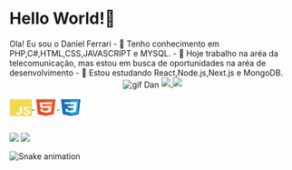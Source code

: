 
<h1>Hello World!👋</h1>
Ola! Eu sou o Daniel Ferrari
- 🤯 Tenho conhecimento em PHP,C#,HTML,CSS,JAVASCRIPT e MYSQL. 
- 🔭 Hoje trabalho na aréa da telecomunicação, mas estou em busca de oportunidades na aréa de desenvolvimento 
- 🌱 Estou estudando React,Node.js,Next.js e MongoDB. 
<div align="center">
  
<img src='https://user-images.githubusercontent.com/96835251/160872842-cc940ada-acde-4e13-83d1-e059b83e3c28.gif' height="100" width="100" alt="gif Dan" align="center" margin='20 20'>
  
  <a href="https://github.com/DanFerrari">
  <img height="180em" src="https://github-readme-stats.vercel.app/api?username=DanFerrari&show_icons=true&theme=dracula&include_all_commits=true&count_private=true"/>
  <img height="180em" src="https://github-readme-stats.vercel.app/api/top-langs/?username=DanFerrari&layout=compact&langs_count=7&theme=dracula"/>
 </div>
  <div style="display: inline_block"><br>
  <img align="center" alt="Dan-Js" height="30" width="40" src="https://raw.githubusercontent.com/devicons/devicon/master/icons/javascript/javascript-plain.svg">
  <img align="center" alt="Dan-HTML" height="30" width="40" src="https://raw.githubusercontent.com/devicons/devicon/master/icons/html5/html5-original.svg">
  <img align="center" alt="Dan-CSS" height="30" width="40" src="https://raw.githubusercontent.com/devicons/devicon/master/icons/css3/css3-original.svg">

</div>
  
  ##
  <div>
   <a href = "mailto:danieldasilvaferrari@gmail.com"><img src="https://img.shields.io/badge/-Gmail-%23333?style=for-the-badge&logo=gmail&logoColor=white" target="_blank"></a>
   <a href="https://www.linkedin.com/in/daniel-ferrari-3093191a2" target="_blank"><img src="https://img.shields.io/badge/-LinkedIn-%230077B5?style=for-the-badge&logo=linkedin&logoColor=white" target="_blank"></a> 
    
  </div>
  
  ![Snake animation](https://github.com/DanFerrari/DanFerrari/blob/output/github-contribution-grid-snake.svg)

